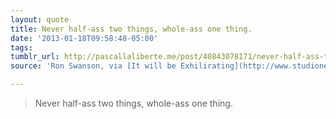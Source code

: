 ```yaml
---
layout: quote
title: Never half-ass two things, whole-ass one thing.
date: '2013-01-18T09:58:48-05:00'
tags: 
tumblr_url: http://pascallaliberte.me/post/40843078171/never-half-ass-two-things-whole-ass-one-thing
source: 'Ron Swanson, via [It will be Exhilirating](http://www.studioneat.com/products/exhilarating) by Studio Neat'

---
```

> Never half-ass two things, whole-ass one thing. 


